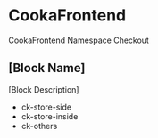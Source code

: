 # CookaFrontend
CookaFrontend Namespace Checkout

## [Block Name]
[Block Description]

* ck-store-side
 * ck-store-inside
 * ck-others
